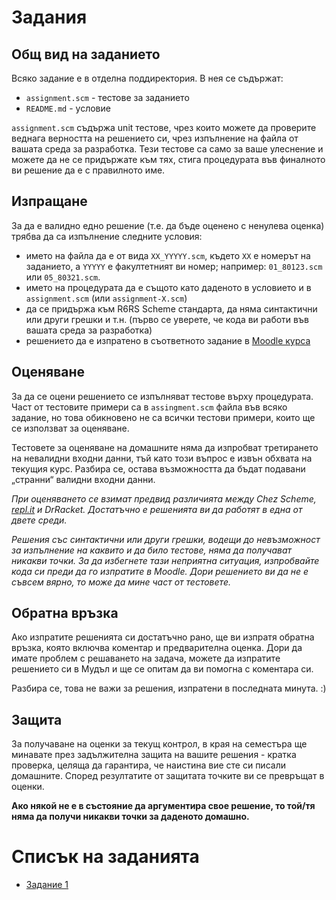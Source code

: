 Задания
=======

Общ вид на заданието
--------------------
Всяко задание е в отделна поддиректория. В нея се съдържат:
- `assignment.scm` - тестове за заданието
- `README.md` - условие

`assignment.scm` съдържа unit тестове, чрез които можете да проверите веднага верността на решението си, чрез изпълнение на файла от вашата среда за разработка. Тези тестове са само за ваше улеснение и можете да не се придържате към тях, стига процедурата във финалното ви решение да е с правилното име.

Изпращане
---------
За да е валидно едно решение (т.е. да бъде оценено с ненулева оценка) трябва да са изпълнение следните условия:
- името на файла да е от вида `XX_YYYYY.scm`, където `XX` е номерът на заданието, а `YYYYY` е факултетният ви номер; например: `01_80123.scm` или `05_80321.scm`.
- името на процедурата да е същото като даденото в условието и в `assignment.scm` (или `assignment-X.scm`)
- да се придържа към R6RS Scheme стандарта, да няма синтактични или други грешки и т.н. (първо се уверете, че кода ви работи във вашата среда за разработка)
- решението да е изпратено в съответното задание в [Moodle курса](https://learn.fmi.uni-sofia.bg/course/view.php?id=2761)

Оценяване
---------
За да се оцени решението се изпълняват тестове върху процедурата. Част от тестовите примери са в `assingment.scm` файла във всяко задание, но това обикновено не са всички тестови примери, които ще се използват за оценяване.

Тестовете за оценяване на домашните няма да изпробват третирането на невалидни входни данни, тъй като този въпрос е извън обхвата на текущия курс. Разбира се, остава възможността да бъдат подавани „странни“ валидни входни данни.

_При оценяването се взимат предвид различията между Chez Scheme, [repl.it](http://repl.it/) и DrRacket. Достатъчно е решенията ви да работят в една от двете среди._

_Решения със синтактични или други грешки, водещи до невъзможност за изпълнение на каквито и да било тестове, няма да получават никакви точки. За да избегнете тази неприятна ситуация, изпробвайте кода си преди да го изпратите в Moodle. Дори решението ви да не е съвсем вярно, то може да мине част от тестовете._

Обратна връзка
--------------
Ако изпратите решенията си достатъчно рано, ще ви изпратя обратна връзка, която включва коментар и предварителна оценка. Дори да имате проблем с решаването на задача, можете да изпратите решението си в Мудъл и ще се опитам да ви помогна с коментара си.

Разбира се, това не важи за решения, изпратени в последната минута. :)

Защита
------
За получаване на оценки за текущ контрол, в края на семестъра ще минавате през задължителна защита на вашите решения - кратка проверка, целяща да гарантира, че наистина вие сте си писали домашните. Според резултатите от защитата точките ви се превръщат в оценки.

**Ако някой не е в състояние да аргументира свое решение, то той/тя няма да получи никакви точки за даденото домашно.**

Списък на заданията
===================
* [Задание 1](01/)

